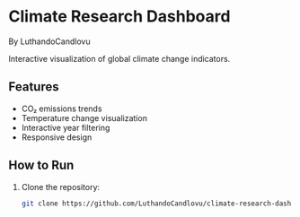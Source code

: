 # Climate Research Dashboard
By LuthandoCandlovu

Interactive visualization of global climate change indicators.

## Features
- CO₂ emissions trends
- Temperature change visualization
- Interactive year filtering
- Responsive design

## How to Run
1. Clone the repository:
   ```bash
   git clone https://github.com/LuthandoCandlovu/climate-research-dashboard.git